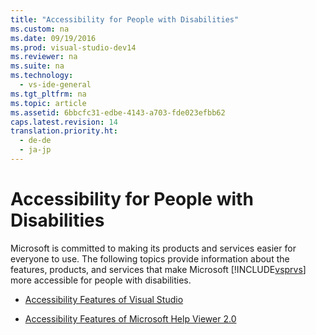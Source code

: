 ```yaml
---
title: "Accessibility for People with Disabilities"
ms.custom: na
ms.date: 09/19/2016
ms.prod: visual-studio-dev14
ms.reviewer: na
ms.suite: na
ms.technology: 
  - vs-ide-general
ms.tgt_pltfrm: na
ms.topic: article
ms.assetid: 6bbcfc31-edbe-4143-a703-fde023efbb62
caps.latest.revision: 14
translation.priority.ht: 
  - de-de
  - ja-jp
---
```

# Accessibility for People with Disabilities
Microsoft is committed to making its products and services easier for everyone to use. The following topics provide information about the features, products, and services that make Microsoft [!INCLUDE[vsprvs](../vs140/includes/vsprvs_md.md)] more accessible for people with disabilities.  
  
-   [Accessibility Features of Visual Studio](../vs140/Accessibility-Features-of-Visual-Studio.md)  
  
-   [Accessibility Features of Microsoft Help Viewer 2.0](../vs140/Accessibility-Features-of-the-Help-Viewer.md)